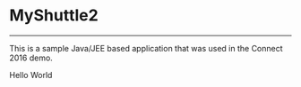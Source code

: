 # MyShuttle2
-------------

This is a sample Java/JEE based application that was used in the Connect 2016 demo. 

Hello World
